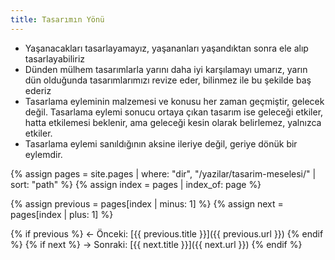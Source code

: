 ```yaml
---
title: Tasarımın Yönü
---
```


- Yaşanacakları tasarlayamayız, yaşananları yaşandıktan sonra ele alıp
  tasarlayabiliriz
- Dünden mülhem tasarımlarla yarını daha iyi karşılamayı umarız, yarın dün
  olduğunda tasarımlarımızı revize eder, bilinmez ile bu şekilde baş ederiz
- Tasarlama eyleminin malzemesi ve konusu her zaman geçmiştir, gelecek
  değil. Tasarlama eylemi sonucu ortaya çıkan tasarım ise geleceği
  etkiler, hatta etkilemesi beklenir, ama geleceği kesin olarak belirlemez,
  yalnızca etkiler.
- Tasarlama eylemi sanıldığının aksine ileriye değil, geriye dönük bir
  eylemdir.

{% assign pages = site.pages | where: "dir", "/yazilar/tasarim-meselesi/" | sort: "path" %}
{% assign index = pages | index_of: page %}

{% assign previous = pages[index | minus: 1] %}
{% assign next = pages[index | plus: 1] %}

<nav>
  {% if previous %}
  ← Önceki: [{{ previous.title }}]({{ previous.url }})
  {% endif %}
  {% if next %}
  → Sonraki: [{{ next.title }}]({{ next.url }})
  {% endif %}
</nav>
